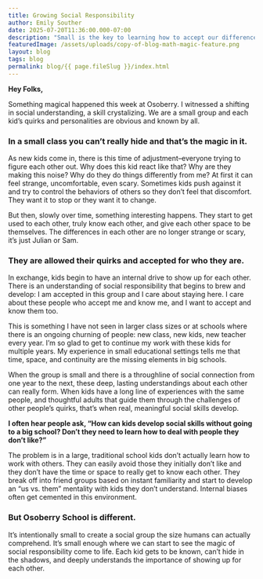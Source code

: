 ```yaml
---
title: Growing Social Responsibility
author: Emily Souther
date: 2025-07-20T11:36:00.000-07:00
description: "Small is the key to learning how to accept our differences "
featuredImage: /assets/uploads/copy-of-blog-math-magic-feature.png
layout: blog
tags: blog
permalink: blog/{{ page.fileSlug }}/index.html
---
```

**Hey Folks,** 

Something magical happened this week at Osoberry. I witnessed a shifting in social understanding, a skill crystalizing. We are a small group and each kid’s quirks and personalities are obvious and known by all. 

### **In a small class you can’t really hide and that’s the magic in it.** 

As new kids come in, there is this time of adjustment–everyone trying to figure each other out. Why does this kid react like that? Why are they making this noise? Why do they do things differently from me? At first it can feel strange, uncomfortable, even scary. Sometimes kids push against it and try to control the behaviors of others so they don’t feel that discomfort. They want it to stop or they want it to change. 

But then, slowly over time, something interesting happens. They start to get used to each other, truly know each other, and give each other space to be themselves. The differences in each other are no longer strange or scary, it’s just Julian or Sam. 

### They are allowed their quirks and accepted for who they are. 

In exchange, kids begin to have an internal drive to show up for each other. There is an understanding of social responsibility that begins to brew and develop: I am accepted in this group and I care about staying here. I care about these people who accept me and know me, and I want to accept and know them too. 

This is something I have not seen in larger class sizes or at schools where there is an ongoing churning of people: new class, new kids, new teacher every year. I’m so glad to get to continue my work with these kids for multiple years. My experience in small educational settings tells me that time, space, and continuity are the missing elements in big schools. 

When the group is small and there is a throughline of social connection from one year to the next, these deep, lasting understandings about each other can really form. When kids have a long line of experiences with the same people, and thoughtful adults that guide them through the challenges of other people’s quirks, that’s when real, meaningful social skills develop. 

**I often hear people ask, “How can kids develop social skills without going to a big school? Don’t they need to learn how to deal with people they don’t like?”** 

The problem is in a large, traditional school kids don’t actually learn how to work with others. They can easily avoid those they initially don’t like and they don’t have the time or space to really get to know each other. They break off into friend groups based on instant familiarity and start to develop an “us vs. them” mentality with kids they don’t understand. Internal biases often get cemented in this environment. 

### But Osoberry School is different.

It’s intentionally small to create a social group the size humans can actually comprehend. It’s small enough where we can start to see the magic of social responsibility come to life. Each kid gets to be known, can’t hide in the shadows, and deeply understands the importance of showing up for each other.
